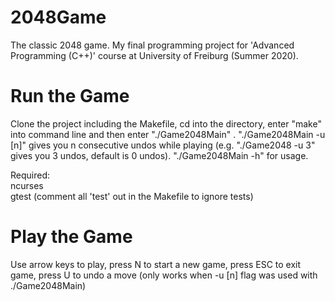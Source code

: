 # 2048Game
The classic 2048 game. My final programming project for 'Advanced Programming (C++)' course at University of Freiburg (Summer 2020).

Run the Game
============
Clone the project including the Makefile, cd into the directory, enter "make" into command line and then enter "./Game2048Main" .
"./Game2048Main -u [n]" gives you n consecutive undos while playing (e.g. "./Game2048 -u 3" gives you 3 undos, default is 0 undos).
"./Game2048Main -h" for usage.

Required:\
  ncurses\
  gtest  (comment all 'test' out in the Makefile to ignore tests)
  
Play the Game
=============
Use arrow keys to play, press N to start a new game, press ESC to exit game, press U to undo a move (only works when -u [n] flag was used with ./Game2048Main)
